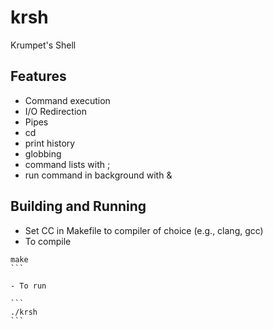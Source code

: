 # krsh
Krumpet's Shell

## Features
- Command execution
- I/O Redirection
- Pipes
- cd
- print history
- globbing
- command lists with ;
- run command in background with &

## Building and Running
- Set CC in Makefile to compiler of choice (e.g., clang, gcc)
- To compile
````
make
```

- To run

```
./krsh
```
